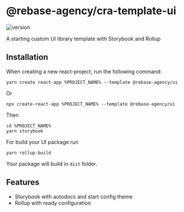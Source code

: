 # @rebase-agency/cra-template-ui

![version](https://img.shields.io/npm/v/@rebase-agency/cra-template-ui)

A starting custom UI library template with Storybook and Rollup

## Installation

When creating a new react-project, run the following command:

```shell
yarn create react-app %PROJECT_NAME% --template @rebase-agency/ui
```

Or

```shell
npx create-react-app %PROJECT_NAME% --template @rebase-agency/ui
```

Then

```shell
cd %PROJECT_NAME%
yarn storybook
```

For build your UI package run

```shell
yarn rollup-build
```

Your package will build in `dist` folder.

## Features
- Storybook with autodocs and start config theme
- Rollup with ready configuration
